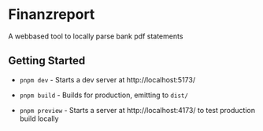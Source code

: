 # Finanzreport

A webbased tool to locally parse bank pdf statements

## Getting Started

-   `pnpm dev` - Starts a dev server at http://localhost:5173/

-   `pnpm build` - Builds for production, emitting to `dist/`

-   `pnpm preview` - Starts a server at http://localhost:4173/ to test production build locally
